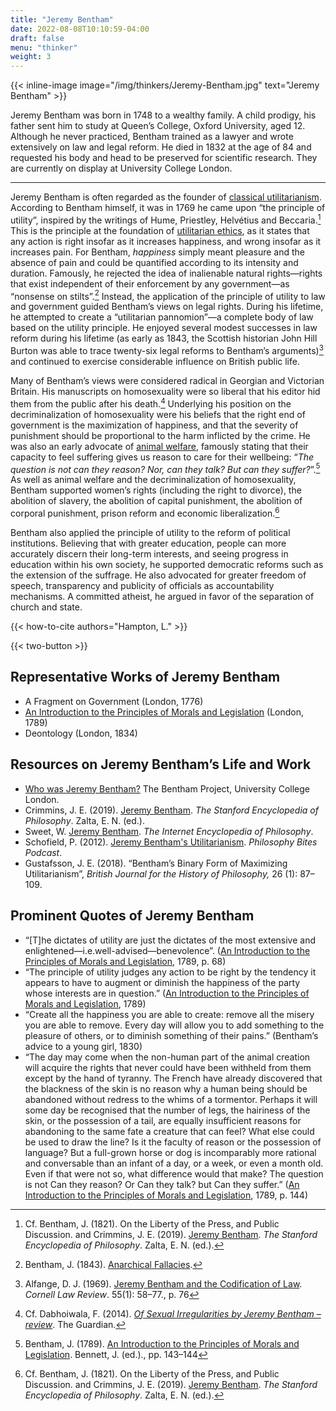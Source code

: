 ```yaml
---
title: "Jeremy Bentham"
date: 2022-08-08T10:10:59-04:00
draft: false
menu: "thinker"
weight: 3
---
```


{{< inline-image image="/img/thinkers/Jeremy-Bentham.jpg" text="Jeremy Bentham" >}}

Jeremy Bentham was born in 1748 to a wealthy family. A child prodigy, his father sent him to study at Queen’s College, Oxford University, aged 12. Although he never practiced, Bentham trained as a lawyer and wrote extensively on law and legal reform. He died in 1832 at the age of 84 and requested his body and head to be preserved for scientific research. They are currently on display at University College London.

---

Jeremy Bentham is often regarded as the founder of [classical utilitarianism](https://www.utilitarianism.net/types-of-utilitarianism#the-two-elements-of-classical-utilitarianism). According to Bentham himself, it was in 1769 he came upon “the principle of utility”, inspired by the writings of Hume, Priestley, Helvétius and Beccaria.[^1] This is the principle at the foundation of [utilitarian ethics](https://www.utilitarianism.net/introduction-to-utilitarianism), as it states that any action is right insofar as it increases happiness, and wrong insofar as it increases pain. For Bentham, _happiness_ simply meant pleasure and the absence of pain and could be quantified according to its intensity and duration. Famously, he rejected the idea of inalienable natural rights—rights that exist independent of their enforcement by any government—as “nonsense on stilts”.[^2] Instead, the application of the principle of utility to law and government guided Bentham’s views on legal rights. During his lifetime, he attempted to create a “utilitarian pannomion”—a complete body of law based on the utility principle. He enjoyed several modest successes in law reform during his lifetime (as early as 1843, the Scottish historian John Hill Burton was able to trace twenty-six legal reforms to Bentham’s arguments)[^3] and continued to exercise considerable influence on British public life.

Many of Bentham’s views were considered radical in Georgian and Victorian Britain. His manuscripts on homosexuality were so liberal that his editor hid them from the public after his death.[^4] Underlying his position on the decriminalization of homosexuality were his beliefs that the right end of government is the maximization of happiness, and that the severity of punishment should be proportional to the harm inflicted by the crime. He was also an early advocate of [animal welfare](https://www.utilitarianism.net/acting-on-utilitarianism#farm-animal-welfare), famously stating that their capacity to feel suffering gives us reason to care for their wellbeing: “_The question is not can they reason? Nor, can they talk? But can they suffer?_”.[^5] As well as animal welfare and the decriminalization of homosexuality, Bentham supported women’s rights (including the right to divorce), the abolition of slavery, the abolition of capital punishment, the abolition of corporal punishment, prison reform and economic liberalization.[^6]

Bentham also applied the principle of utility to the reform of political institutions. Believing that with greater education, people can more accurately discern their long-term interests, and seeing progress in education within his own society, he supported democratic reforms such as the extension of the suffrage. He also advocated for greater freedom of speech, transparency and publicity of officials as accountability mechanisms. A committed atheist, he argued in favor of the separation of church and state.


{{< how-to-cite authors="Hampton, L." >}}

{{< two-button >}}


## Representative Works of Jeremy Bentham

* A Fragment on Government (London, 1776)
* [An Introduction to the Principles of Morals and Legislation](https://www.earlymoderntexts.com/assets/pdfs/bentham1780.pdf) (London, 1789)
* Deontology (London, 1834)


## Resources on Jeremy Bentham’s Life and Work

* [Who was Jeremy Bentham?](https://www.ucl.ac.uk/bentham-project/who-was-jeremy-bentham) The Bentham Project, University College London.
* Crimmins, J. E. (2019). [Jeremy Bentham](https://plato.stanford.edu/entries/bentham/ ). _The Stanford Encyclopedia of Philosophy_. Zalta, E. N. (ed.).
* Sweet, W. [Jeremy Bentham](https://plato.stanford.edu/entries/bentham/ ). _The Internet Encyclopedia of Philosophy_.
* Schofield, P. (2012). [Jeremy Bentham's Utilitarianism](https://philosophybites.com/2012/02/philip-schofield-on-jeremy-benthams-utilitarianism.html). _Philosophy Bites Podcast_.
* Gustafsson, J. E. (2018). “Bentham’s Binary Form of Maximizing Utilitarianism”, _British Journal for the History of Philosophy,_ 26 (1): 87–109.


## Prominent Quotes of Jeremy Bentham

* “[T]he dictates of utility are just the dictates of the most extensive and enlightened—i.e.well-advised—benevolence”. ([An Introduction to the Principles of Morals and Legislation](https://www.earlymoderntexts.com/assets/pdfs/bentham1780.pdf), 1789, p. 68)
* “The principle of utility judges any action to be right by the tendency it appears to have to augment or diminish the happiness of the party whose interests are in question.” ([An Introduction to the Principles of Morals and Legislation](https://www.earlymoderntexts.com/assets/pdfs/bentham1780.pdf), 1789)
* “Create all the happiness you are able to create: remove all the misery you are able to remove. Every day will allow you to add something to the pleasure of others, or to diminish something of their pains.” (Bentham’s advice to a young girl, 1830)
* “The day may come when the non-human part of the animal creation will acquire the rights that never could have been withheld from them except by the hand of tyranny. The French have already discovered that the blackness of the skin is no reason why a human being should be abandoned without redress to the whims of a tormentor. Perhaps it will some day be recognised that the number of legs, the hairiness of the skin, or the possession of a tail, are equally insufficient reasons for abandoning to the same fate a creature that can feel? What else could be used to draw the line? Is it the faculty of reason or the possession of language? But a full-grown horse or dog is incomparably more rational and conversable than an infant of a day, or a week, or even a month old. Even if that were not so, what difference would that make? The question is not Can they reason? Or Can they talk? but Can they suffer.” ([An Introduction to the Principles of Morals and Legislation](https://www.earlymoderntexts.com/assets/pdfs/bentham1780.pdf), 1789, p. 144)




[^1]:
     Cf. Bentham, J. (1821). On the Liberty of the Press, and Public Discussion.
    and Crimmins, J. E. (2019). [Jeremy Bentham](https://plato.stanford.edu/entries/bentham/ ). _The Stanford Encyclopedia of Philosophy_. Zalta, E. N. (ed.).

[^2]:
     Bentham, J. (1843). [Anarchical Fallacies](http://fs2.american.edu/dfagel/www/Class%20Readings/Bentham/AnarchichalFallicies_excerpt.pdf).

[^3]:
     Alfange, D. J. (1969). [Jeremy Bentham and the Codification of Law](https://scholarship.law.cornell.edu/cgi/viewcontent.cgi?article=4605&context=clr ). _Cornell Law Review_. 55(1): 58–77., p. 76

[^4]:
     Cf. Dabhoiwala, F. (2014). _[Of Sexual Irregularities by Jeremy Bentham – review](https://www.theguardian.com/books/2014/jun/26/sexual-irregularities-morality-jeremy-bentham-review#comments)_. The Guardian.

[^5]:
     Bentham, J. (1789). [An Introduction to the Principles of Morals and Legislation](https://www.earlymoderntexts.com/assets/pdfs/bentham1780.pdf). Bennett, J. (ed.)., pp. 143–144

[^6]:
     Cf. Bentham, J. (1821). On the Liberty of the Press, and Public Discussion.
    and Crimmins, J. E. (2019). [Jeremy Bentham](https://plato.stanford.edu/entries/bentham/ ). _The Stanford Encyclopedia of Philosophy_. Zalta, E. N. (ed.).
